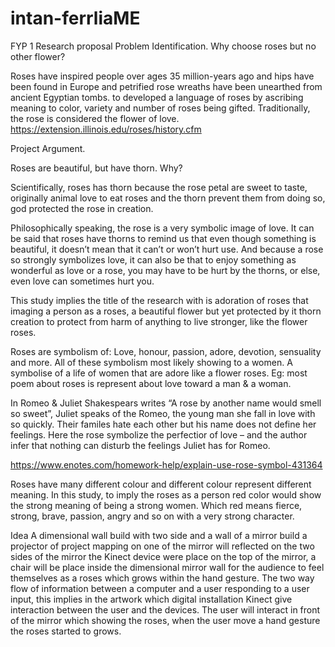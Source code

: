 # intan-ferrliaME
FYP 1
Research proposal
Problem Identification.
Why choose roses but no other flower?

Roses have inspired people over ages 35 million-years ago and hips have been found in  Europe and petrified rose wreaths have been unearthed from ancient Egyptian tombs.  to developed a language of roses by ascribing meaning to color, variety and number of roses being gifted. Traditionally, the rose is considered the flower of love. 
https://extension.illinois.edu/roses/history.cfm

Project Argument.

Roses are beautiful, but have thorn. Why?

Scientifically, roses has thorn because the rose petal are sweet to taste, originally animal love to eat roses and the thorn prevent them from doing so, god protected the rose in creation.

Philosophically speaking, the rose is a very symbolic image of love. It can be said that roses have thorns to remind us that even though something is beautiful, it doesn’t mean that it can’t or won’t hurt use. And because a rose so strongly symbolizes love, it can also be that to enjoy something as wonderful as love or a rose, you may have to be hurt by the thorns, or else, even love can sometimes hurt you.

This study implies the title of the research with is adoration of roses that imaging a person as a roses, a beautiful flower but yet protected by it thorn creation to protect from harm of anything to live stronger, like the flower roses.


Roses are symbolism of:  Love, honour, passion, adore, devotion, sensuality and more. All of these symbolism most likely showing to a women.  A symbolise of a life of women that are adore like a flower roses. 
Eg: most poem about roses is represent about love toward a man & a woman.

In Romeo & Juliet Shakespears writes “A rose by another name would smell so sweet”, Juliet speaks of the Romeo, the young man she fall in love with so quickly. Their familes hate each other but his name does not define her feelings. Here the rose symbolize the perfectior of love – and the author infer that nothing can disturb the feelings Juliet has for Romeo.

https://www.enotes.com/homework-help/explain-use-rose-symbol-431364

Roses have many different colour and different colour represent different meaning. In this study, to imply the roses as a person red color would show the strong meaning of being a strong women. Which red means fierce, strong, brave, passion, angry and so on with a very strong character. 

Idea
A dimensional wall build with two side and a wall of a mirror build a projector of project mapping on one of the mirror will reflected on the two sides of the mirror the Kinect device were place on the top of the mirror, a chair will be place inside the dimensional mirror wall for the audience to feel themselves as a roses which grows within the hand gesture. The two way flow of information between a computer and a user responding to a user input, this implies in the artwork which digital installation Kinect give interaction between the user and the devices. The user will interact in front of the mirror which showing the roses, when the user move a hand gesture the roses started to grows.







